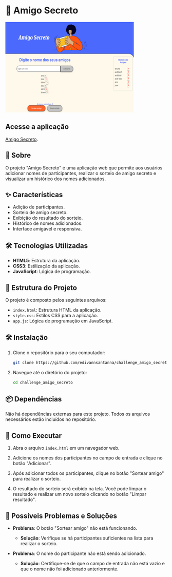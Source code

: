 # 🎉 Amigo Secreto

<img src="assets/Captura_de_tela.png" alt="captura de tela do desafio" width="400" height="282">

## Acesse a aplicação
 [Amigo Secreto](https://edivannsantanna.github.io/challenge_amigo_secreto/).

## 📖 Sobre

O projeto "Amigo Secreto" é uma aplicação web que permite aos usuários adicionar nomes de participantes, realizar o sorteio de amigo secreto e visualizar um histórico dos nomes adicionados.


## ✨ Características

- Adição de participantes.
- Sorteio de amigo secreto.
- Exibição do resultado do sorteio.
- Histórico de nomes adicionados.
- Interface amigável e responsiva.

## 🛠️ Tecnologias Utilizadas

- **HTML5**: Estrutura da aplicação.
- **CSS3**: Estilização da aplicação.
- **JavaScript**: Lógica de programação.

## 📂 Estrutura do Projeto

O projeto é composto pelos seguintes arquivos:

- `index.html`: Estrutura HTML da aplicação.
- `style.css`: Estilos CSS para a aplicação.
- `app.js`: Lógica de programação em JavaScript.

## 🛠️ Instalação

1. Clone o repositório para o seu computador:
    ```bash
    git clone https://github.com/edivannsantanna/challenge_amigo_secreto.git
    ```

2. Navegue até o diretório do projeto:
    ```bash
    cd challenge_amigo_secreto
    ```

## 📦 Dependências

Não há dependências externas para este projeto. Todos os arquivos necessários estão incluídos no repositório.

## 🚀 Como Executar

1. Abra o arquivo `index.html` em um navegador web.

2. Adicione os nomes dos participantes no campo de entrada e clique no botão "Adicionar".

3. Após adicionar todos os participantes, clique no botão "Sortear amigo" para realizar o sorteio.

4. O resultado do sorteio será exibido na tela. Você pode limpar o resultado e realizar um novo sorteio clicando no botão "Limpar resultado".

## 🐞 Possíveis Problemas e Soluções

- **Problema**: O botão "Sortear amigo" não está funcionando.
  - **Solução**: Verifique se há participantes suficientes na lista para realizar o sorteio.

- **Problema**: O nome do participante não está sendo adicionado.
  - **Solução**: Certifique-se de que o campo de entrada não está vazio e que o nome não foi adicionado anteriormente.